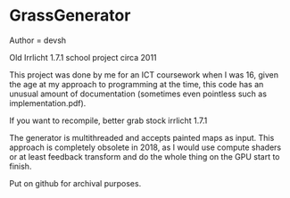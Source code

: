 # GrassGenerator

Author = devsh

Old Irrlicht 1.7.1 school project circa 2011

This project was done by me for an ICT coursework when I was 16, given the age at my approach to programming at the time, this code has an unusual amount of documentation (sometimes even pointless such as implementation.pdf).

If you want to recompile, better grab stock irrlicht 1.7.1

The generator is multithreaded and accepts painted maps as input. This approach is completely obsolete in 2018, as I would use compute shaders or at least feedback transform and do the whole thing on the GPU start to finish.

Put on github for archival purposes.
